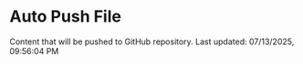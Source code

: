 # Auto Push File

Content that will be pushed to GitHub repository.
Last updated: 07/13/2025, 09:56:04 PM